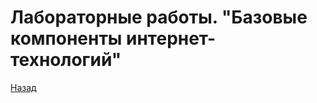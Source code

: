 # Лабораторные работы. "Базовые компоненты интернет-технологий"
[Назад](https://github.com/emilastanov/cs_labs/)<br>
